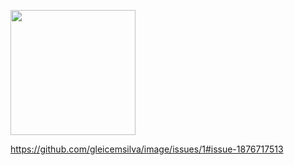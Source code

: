 <div align="center"> </div>

<p float="left">

 <img src="https://github.com/gleicemsilva/image/issues/1#issue-1876717513" width="200" />

https://github.com/gleicemsilva/image/issues/1#issue-1876717513

